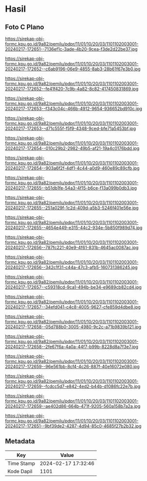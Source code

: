 # Hasil

## Foto C Plano

https://sirekap-obj-formc.kpu.go.id/9a82/pemilu/pdpr/11/01/10/20/03/1101102003001-20240217-172651--7136ef1c-3ade-4b20-9cea-f3de2d22be37.jpg

https://sirekap-obj-formc.kpu.go.id/9a82/pemilu/pdpr/11/01/10/20/03/1101102003001-20240217-172652--c6ab9196-06e9-4855-8ab3-28b61f67e3b0.jpg

https://sirekap-obj-formc.kpu.go.id/9a82/pemilu/pdpr/11/01/10/20/03/1101102003001-20240217-172652--fe41f420-7c9b-4a82-8c82-417450831869.jpg

https://sirekap-obj-formc.kpu.go.id/9a82/pemilu/pdpr/11/01/10/20/03/1101102003001-20240217-172653--f343c04c-466b-4912-9654-936652bd910c.jpg

https://sirekap-obj-formc.kpu.go.id/9a82/pemilu/pdpr/11/01/10/20/03/1101102003001-20240217-172653--d71c555f-f5f9-4348-9ced-bfe71a5453bf.jpg

https://sirekap-obj-formc.kpu.go.id/9a82/pemilu/pdpr/11/01/10/20/03/1101102003001-20240217-172654--010c29b2-2982-49b5-af21-19a4c0176bdd.jpg

https://sirekap-obj-formc.kpu.go.id/9a82/pemilu/pdpr/11/01/10/20/03/1101102003001-20240217-172654--903a6f2f-4df1-4c44-a0d9-460e89c89cfb.jpg

https://sirekap-obj-formc.kpu.go.id/9a82/pemilu/pdpr/11/01/10/20/03/1101102003001-20240217-172655--b51db1fe-54a3-4f15-b6ce-f13a099b0db3.jpg

https://sirekap-obj-formc.kpu.go.id/9a82/pemilu/pdpr/11/01/10/20/03/1101102003001-20240217-172655--251a029f-1c2d-409d-a5b3-5246f401e56e.jpg

https://sirekap-obj-formc.kpu.go.id/9a82/pemilu/pdpr/11/01/10/20/03/1101102003001-20240217-172655--4654e449-e315-44c2-934e-5b850f989d74.jpg

https://sirekap-obj-formc.kpu.go.id/9a82/pemilu/pdpr/11/01/10/20/03/1101102003001-20240217-172656--787fc221-40e9-4f61-831b-4645ac0087ac.jpg

https://sirekap-obj-formc.kpu.go.id/9a82/pemilu/pdpr/11/01/10/20/03/1101102003001-20240217-172656--342c1f31-c44a-47c3-afb5-160731386245.jpg

https://sirekap-obj-formc.kpu.go.id/9a82/pemilu/pdpr/11/01/10/20/03/1101102003001-20240217-172657--c59318cd-9ca1-494b-be34-e9689cb82cd4.jpg

https://sirekap-obj-formc.kpu.go.id/9a82/pemilu/pdpr/11/01/10/20/03/1101102003001-20240217-172657--34efd041-c4c8-4005-9627-cfe859d4dbe8.jpg

https://sirekap-obj-formc.kpu.go.id/9a82/pemilu/pdpr/11/01/10/20/03/1101102003001-20240217-172658--05d788b0-3005-4980-9c2c-a71b9839b121.jpg

https://sirekap-obj-formc.kpu.go.id/9a82/pemilu/pdpr/11/01/10/20/03/1101102003001-20240217-172658--2fe67f6a-4a0a-44f7-b99b-8228d8a7f3e7.jpg

https://sirekap-obj-formc.kpu.go.id/9a82/pemilu/pdpr/11/01/10/20/03/1101102003001-20240217-172659--96e561bb-8cf4-4c26-887f-40e16072e080.jpg

https://sirekap-obj-formc.kpu.go.id/9a82/pemilu/pdpr/11/01/10/20/03/1101102003001-20240217-172659--fcdcc5d7-e842-4ed2-b44b-d1086fc22e7b.jpg

https://sirekap-obj-formc.kpu.go.id/9a82/pemilu/pdpr/11/01/10/20/03/1101102003001-20240217-172659--ae402d86-664b-471f-9205-560a158b7a2a.jpg

https://sirekap-obj-formc.kpu.go.id/9a82/pemilu/pdpr/11/01/10/20/03/1101102003001-20240217-172651--9bf39de2-4287-4d94-85c0-4685f27b2b32.jpg


## Metadata

| Key        | Value               |
| ---------- | ------------------- |
| Time Stamp | 2024-02-17 17:32:46 |
| Kode Dapil | 1101                |




